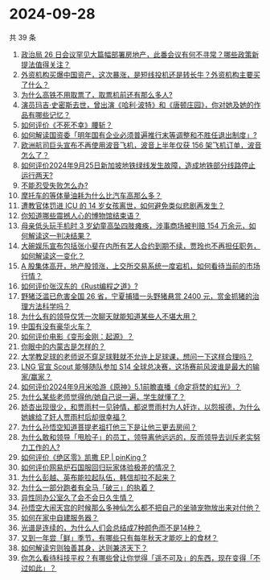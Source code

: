 # 2024-09-28

共 39 条

<!-- BEGIN ZHIHUQUESTIONS -->
<!-- 最后更新时间 Sat Sep 28 2024 01:18:55 GMT+0800 (China Standard Time) -->
1. [政治局 26 日会议罕见大篇幅部署房地产，此番会议有何不寻常？哪些政策新提法值得关注？](https://www.zhihu.com/question/668753879)
1. [外资机构买爆中国资产，这次暴涨，是短线投机还是转长牛？外资机构主要买了什么？](https://www.zhihu.com/question/668280519)
1. [为什么高铁不用取票了，取票机前还有那么多人?](https://www.zhihu.com/question/364135378)
1. [演员玛吉·史密斯去世，曾出演《哈利·波特》和《唐顿庄园》，你对她及她的作品有哪些记忆？](https://www.zhihu.com/question/673114646)
1. [如何评价《不死不幸》腰斩？](https://www.zhihu.com/question/668032614)
1. [如何解读国资委「明年国有企业必须普遍推行末等调整和不胜任退出制度」?](https://www.zhihu.com/question/670851520)
1. [欧洲航司巨头宣布不再使用波音飞机，波音上半年仅获 156 架飞机订单，波音怎么了？](https://www.zhihu.com/question/665507615)
1. [如何评价2024年9月25日新加坡地铁绿线发生故障，造成地铁部分线路停止运行两天?](https://www.zhihu.com/question/668231241)
1. [不能忍受失败怎么办?](https://www.zhihu.com/question/668221488)
1. [摩托车的等体量油耗为什么比汽车高那么多？](https://www.zhihu.com/question/517066652)
1. [遭教官体罚进 ICU 的 14 岁女孩离世，如何避免类似悲剧再发生？](https://www.zhihu.com/question/669993967)
1. [你知道哪些震撼人心的博物馆结束语？](https://www.zhihu.com/question/657224632)
1. [母亲低头玩手机时 3 岁幼童高坠四肢瘫痪，涉事商场被判赔 154 万余元，如何解读这一判决结果？](https://www.zhihu.com/question/669748563)
1. [大碗娱乐宣布包括张小斐在内所有艺人合约到期不续，贾玲也不再担任职务，如何解读这一变化？](https://www.zhihu.com/question/669880050)
1. [A 股集体高开，地产股领涨，上交所交易系统一度宕机，如何看待当前的市场行情？](https://www.zhihu.com/question/669881929)
1. [如何评价张汉东的《Rust编程之道》?](https://www.zhihu.com/question/400584073)
1. [野猪泛滥已危害全国 26 省，宁夏捕猎一头野猪悬赏 2400 元，赏金抓猪的治理方法科学吗？](https://www.zhihu.com/question/668289493)
1. [为什么有的领导仅凭一次聊天就能知道某些人不堪大用？](https://www.zhihu.com/question/668009848)
1. [中国有没有豪华火车？](https://www.zhihu.com/question/24385576)
1. [如何评价电影《变形金刚：起源》？](https://www.zhihu.com/question/667339584)
1. [你眼中的内蒙古是怎样的？](https://www.zhihu.com/question/20286099)
1. [大学教足球的老师说不穿足球鞋就不允许上足球课，想问一下这样合理吗？](https://www.zhihu.com/question/422726119)
1. [LNG 官宣 Scout 能够随队参加 S14 全球总决赛，这场赛前风波谁是最大的输家/赢家？](https://www.zhihu.com/question/671325123)
1. [如何评价2024年9月米哈游《原神》5.1前瞻直播《命定将焚的虹光》？](https://www.zhihu.com/question/669869957)
1. [为什么某些老师觉得他/她自己说一遍，学生就懂了？](https://www.zhihu.com/question/310182162)
1. [娇杏出现很少，和贾雨村一见钟情，都说贾雨村为人奸诈，以怨报德，为什么她嫁给了奸人贾雨村后却很幸福？](https://www.zhihu.com/question/667923696)
1. [为什么孙悟空知道菩提老祖打他三下是让他三更去房间？](https://www.zhihu.com/question/667950396)
1. [为什么敢和领导「甩脸子」的员工，领导离他远远的，反而领导去训斥老实努力工作的人?](https://www.zhihu.com/question/668142358)
1. [如何评价《绝区零》凯撒 EP | pinKing ?](https://www.zhihu.com/question/668283678)
1. [如何评价网易炉石国服回归玩家体验极差的情况？](https://www.zhihu.com/question/668280360)
1. [为什么彭越、英布能拉起队伍，韩信却拉不起来？](https://www.zhihu.com/question/668449407)
1. [为什么一部分跑者有全马「破三」的执着？](https://www.zhihu.com/question/667603905)
1. [异性同办公室久了会不会日久生情？](https://www.zhihu.com/question/659807021)
1. [孙悟空大闹天宫的时候那么多神仙怎么都不把自己的坐骑宠物放出来对付他？](https://www.zhihu.com/question/668273481)
1. [如何在家中自建服务器？](https://www.zhihu.com/question/485434076)
1. [光谱是连续的，为什么人们会总结成7种颜色而不是14种？](https://www.zhihu.com/question/667753661)
1. [又到一年尝「鲜」季节，有哪些只有每年秋天才能吃上的食材？](https://www.zhihu.com/question/664293251)
1. [如何解读穷则独善其身，达则兼济天下？](https://www.zhihu.com/question/62196878)
1. [你怎么看待科技平权？有哪些曾让你觉得「遥不可及」的东西，现在变得「不过如此」？](https://www.zhihu.com/question/668301479)
<!-- END ZHIHUQUESTIONS -->
